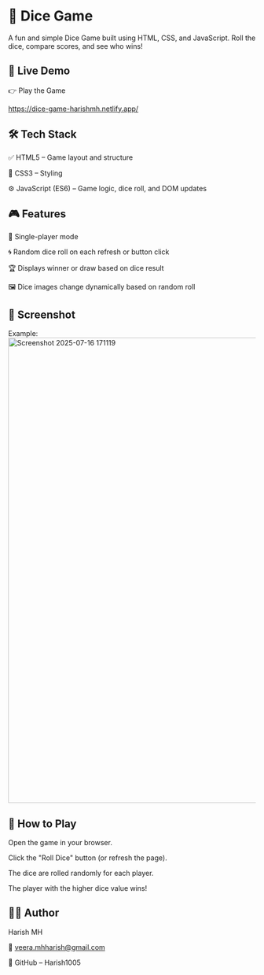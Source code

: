 # 🎲 Dice Game
A fun and simple Dice Game built using HTML, CSS, and JavaScript. Roll the dice, compare scores, and see who wins!

## 🔗 Live Demo
👉 Play the Game

https://dice-game-harishmh.netlify.app/

## 🛠️ Tech Stack
✅ HTML5 – Game layout and structure

🎨 CSS3 – Styling

⚙️ JavaScript (ES6) – Game logic, dice roll, and DOM updates

## 🎮 Features
🎲 Single-player mode

🌀 Random dice roll on each refresh or button click

🏆 Displays winner or draw based on dice result

🖼️ Dice images change dynamically based on random roll


## 📸 Screenshot
Example:
<img width="1859" height="946" alt="Screenshot 2025-07-16 171119" src="https://github.com/user-attachments/assets/a6e78bcf-fea7-42da-bc23-797cb6692e1a" />


## 📖 How to Play
Open the game in your browser.

Click the "Roll Dice" button (or refresh the page).

The dice are rolled randomly for each player.

The player with the higher dice value wins!

## 👨‍💻 Author
Harish MH

📧 veera.mhharish@gmail.com

🔗 GitHub – Harish1005
